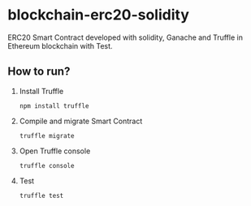 # blockchain-erc20-solidity
ERC20 Smart Contract developed with solidity, Ganache and Truffle in Ethereum blockchain with Test.

How to run?
--

1. Install Truffle

   `npm install truffle`

2. Compile and migrate Smart Contract

   `truffle migrate`

3. Open Truffle console

   `truffle console`

4. Test

   `truffle test`